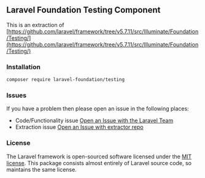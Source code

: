 ## Laravel Foundation Testing Component

This is an extraction of [https://github.com/laravel/framework/tree/v5.7.11/src/Illuminate/Foundation/Testing/](https://github.com/laravel/framework/tree/v5.7.11/src/Illuminate/Foundation/Testing/)

### Installation

```bash
composer require laravel-foundation/testing
```


### Issues

If you have a problem then please open an issue in the following places:

* Code/Functionality issue [Open an Issue with the Laravel Team](https://github.com/laravel/framework/issues/new/choose)
* Extraction issue [Open an Issue with extractor repo](https://github.com/laravel-foundation/readme/issues/new)


### License

The Laravel framework is open-sourced software licensed under the [MIT license](http://opensource.org/licenses/MIT). This package consists almost entirely of Laravel source code, so maintains the same license.
